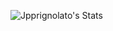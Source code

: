 ![Jpprignolato's Stats](https://github-readme-stats.vercel.app/api?username=Jpprignolato&theme=radical&show_icons=true&hide_border=false&count_private=true)
